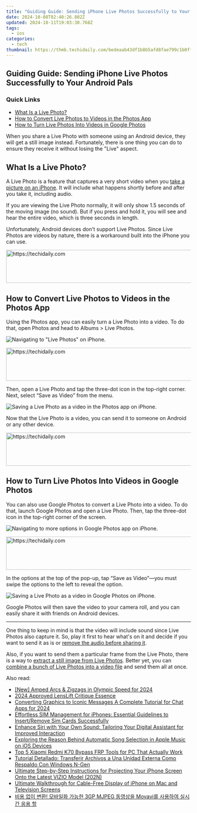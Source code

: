 ```yaml
---
title: "Guiding Guide: Sending iPhone Live Photos Successfully to Your Android Pals"
date: 2024-10-08T02:40:26.802Z
updated: 2024-10-11T19:03:30.768Z
tags:
  - ios
categories:
  - tech
thumbnail: https://thmb.techidaily.com/bedeaab43df1b8b5afd8fae799c1b0ff2cb5a9adc8ca952932303c5e2c53ba39.jpg
---
```


## Guiding Guide: Sending iPhone Live Photos Successfully to Your Android Pals

### Quick Links

* [What Is a Live Photo?](https://os-tips.techidaily.com/top-strategies-for-deleting-files-and-personal-information-from-your-iphone/)
* [How to Convert Live Photos to Videos in the Photos App](https://youtube-stream.techidaily.com/getting-started-on-youtube-broadcasts-using-obs-for-2024/)
* [How to Turn Live Photos Into Videos in Google Photos](https://extra-guidance.techidaily.com/2024-approved-optimized-motion-the-creme-de-la-liste-of-srt-upgrades-for-pc-and-mac/)

 When you share a Live Photo with someone using an Android device, they will get a still image instead. Fortunately, there is one thing you can do to ensure they receive it without losing the "Live" aspect.

##  What Is a Live Photo?

 A Live Photo is a feature that captures a very short video when you [take a picture on an iPhone](https://youtube-clips.techidaily.com/updated-delving-into-the-advantages-and-disadvantages-of-youtube-premium/). It will include what happens shortly before and after you take it, including audio.

 If you are viewing the Live Photo normally, it will only show 1.5 seconds of the moving image (no sound). But if you press and hold it, you will see and hear the entire video, which is three seconds in length.

 Unfortunately, Android devices don't support Live Photos. Since Live Photos are videos by nature, there is a workaround built into the iPhone you can use.

<!-- affiliate ads begin -->
<a href="https://appsumo.8odi.net/c/5597632/2123730/7443" target="_top" id="2123730">
  <img src="//a.impactradius-go.com/display-ad/7443-2123730" border="0" alt="https://techidaily.com" width="728" height="90"/>
</a>
<img height="0" width="0" src="https://appsumo.8odi.net/i/5597632/2123730/7443" style="position:absolute;visibility:hidden;" border="0" />
<!-- affiliate ads end -->

##  How to Convert Live Photos to Videos in the Photos App

 Using the Photos app, you can easily turn a Live Photo into a video. To do that, open Photos and head to Albums > Live Photos.

![Navigating to "Live Photos" on iPhone.](https://static1.howtogeekimages.com/wordpress/wp-content/uploads/2024/07/photos-app-live-photos-iphone.PNG) 

<!-- affiliate ads begin -->
<a href="https://appsumo.8odi.net/c/5597632/2082542/7443" target="_top" id="2082542">
  <img src="//a.impactradius-go.com/display-ad/7443-2082542" border="0" alt="https://techidaily.com" width="728" height="90"/>
</a>
<img height="0" width="0" src="https://appsumo.8odi.net/i/5597632/2082542/7443" style="position:absolute;visibility:hidden;" border="0" />
<!-- affiliate ads end -->

 Then, open a Live Photo and tap the three-dot icon in the top-right corner. Next, select “Save as Video” from the menu.

![Saving a Live Photo as a video in the Photos app on iPhone.](https://static1.howtogeekimages.com/wordpress/wp-content/uploads/2024/07/photos-app-save-as-video-iphone.PNG) 

 Now that the Live Photo is a video, you can send it to someone on Android or any other device.

<!-- affiliate ads begin -->
<a href="https://appsumo.8odi.net/c/5597632/2100541/7443" target="_top" id="2100541">
  <img src="//a.impactradius-go.com/display-ad/7443-2100541" border="0" alt="https://techidaily.com" width="728" height="90"/>
</a>
<img height="0" width="0" src="https://appsumo.8odi.net/i/5597632/2100541/7443" style="position:absolute;visibility:hidden;" border="0" />
<!-- affiliate ads end -->

##  How to Turn Live Photos Into Videos in Google Photos

 You can also use Google Photos to convert a Live Photo into a video. To do that, launch Google Photos and open a Live Photo. Then, tap the three-dot icon in the top-right corner of the screen.

![Navigating to more options in Google Photos app on iPhone.](https://static1.howtogeekimages.com/wordpress/wp-content/uploads/2024/07/google-photos-live-photo-iphone.PNG) 

<!-- affiliate ads begin -->
<a href="https://ephamedtechinc.pxf.io/c/5597632/2130528/26400" target="_top" id="2130528">
  <img src="//a.impactradius-go.com/display-ad/26400-2130528" border="0" alt="https://techidaily.com" width="728" height="90"/>
</a>
<img height="0" width="0" src="https://ephamedtechinc.pxf.io/i/5597632/2130528/26400" style="position:absolute;visibility:hidden;" border="0" />
<!-- affiliate ads end -->

 In the options at the top of the pop-up, tap “Save as Video”—you must swipe the options to the left to reveal the option.

![Saving a Live Photo as a video in Google Photos on iPhone.](https://static1.howtogeekimages.com/wordpress/wp-content/uploads/2024/07/save-as-video-google-photos-iphone.PNG) 

 Google Photos will then save the video to your camera roll, and you can easily share it with friends on Android devices.

---

 One thing to keep in mind is that the video will include sound since Live Photos also capture it. So, play it first to hear what's on it and decide if you want to send it as is or [remove the audio before sharing it](https://ai-video-apps.techidaily.com/updated-in-2024-the-ultimate-guide-to-ken-burns-effect-in-final-cut-pro-tips-tricks-and-best-practices/).

 Also, if you want to send them a particular frame from the Live Photo, there is a way to [extract a still image from Live Photos](https://screen-capture.techidaily.com/new-pro-level-tips-for-expert-vimeo-recording-for-2024/). Better yet, you can [combine a bunch of Live Photos into a video file](https://data-wizards.techidaily.com/restoring-playback-quality-of-damaged-mov-files-on-macos/) and send them all at once.

<ins class="adsbygoogle"
     style="display:block"
     data-ad-format="autorelaxed"
     data-ad-client="ca-pub-7571918770474297"
     data-ad-slot="1223367746"></ins>

<ins class="adsbygoogle"
     style="display:block"
     data-ad-client="ca-pub-7571918770474297"
     data-ad-slot="8358498916"
     data-ad-format="auto"
     data-full-width-responsive="true"></ins>

<span class="atpl-alsoreadstyle">Also read:</span>
<div><ul>
<li><a href="https://fox-helps.techidaily.com/new-amped-arcs-and-zigzags-in-olympic-speed-for-2024/"><u>[New] Amped Arcs & Zigzags in Olympic Speed for 2024</u></a></li>
<li><a href="https://extra-skills.techidaily.com/2024-approved-lenslift-critique-essence/"><u>2024 Approved LensLift Critique Essence</u></a></li>
<li><a href="https://extra-lessons.techidaily.com/converting-graphics-to-iconic-messages-a-complete-tutorial-for-chat-apps-for-2024/"><u>Converting Graphics to Iconic Messages A Complete Tutorial for Chat Apps for 2024</u></a></li>
<li><a href="https://os-tips.techidaily.com/1723620275386-effortless-sim-management-for-iphones-essential-guidelines-to-insertremove-sim-cards-successfully/"><u>Effortless SIM Management for iPhones: Essential Guidelines to Insert/Remove Sim Cards Successfully</u></a></li>
<li><a href="https://os-tips.techidaily.com/enhance-siri-with-your-own-sound-tailoring-your-digital-assistant-for-improved-interaction/"><u>Enhance Siri with Your Own Sound: Tailoring Your Digital Assistant for Improved Interaction</u></a></li>
<li><a href="https://os-tips.techidaily.com/exploring-the-reason-behind-automatic-song-selection-in-apple-music-on-ios-devices/"><u>Exploring the Reason Behind Automatic Song Selection in Apple Music on iOS Devices</u></a></li>
<li><a href="https://bypass-frp.techidaily.com/top-5-xiaomi-redmi-k70-bypass-frp-tools-for-pc-that-actually-work-by-drfone-android/"><u>Top 5 Xiaomi Redmi K70 Bypass FRP Tools for PC That Actually Work</u></a></li>
<li><a href="https://discover-helper.techidaily.com/tutorial-detallado-transferir-archivos-a-una-unidad-externa-como-respaldo-con-windows-n-gen/"><u>Tutorial Detallado: Transferir Archivos a Una Unidad Externa Como Respaldo Con Windows N-Gen</u></a></li>
<li><a href="https://os-tips.techidaily.com/ultimate-step-by-step-instructions-for-projecting-your-iphone-screen-onto-the-latest-vizio-model-202n/"><u>Ultimate Step-by-Step Instructions for Projecting Your iPhone Screen Onto the Latest VIZIO Model (202N)</u></a></li>
<li><a href="https://os-tips.techidaily.com/ultimate-walkthrough-for-cable-free-display-of-iphone-on-mac-and-television-screens/"><u>Ultimate Walkthrough for Cable-Free Display of iPhone on Mac and Television Screens</u></a></li>
<li><a href="https://blog-min.techidaily.com/1726224850802-3gp-mjpeg-movavi/"><u>비용 없이 변환! 모바일화 가능한 3GP MJPEG 동영상을 Movavi를 사용하여 실시간 응용 할</u></a></li>
</ul></div>

